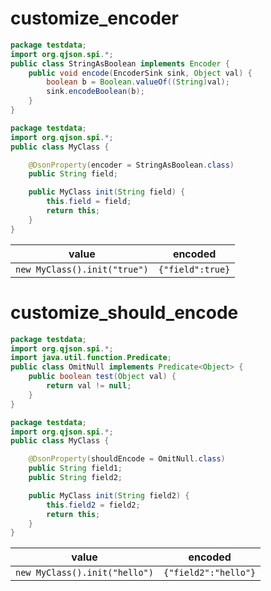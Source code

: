 # customize_encoder

```java
package testdata;
import org.qjson.spi.*;
public class StringAsBoolean implements Encoder {
    public void encode(EncoderSink sink, Object val) {
        boolean b = Boolean.valueOf((String)val);
        sink.encodeBoolean(b);
    }
}
```

```java
package testdata;
import org.qjson.spi.*;
public class MyClass {

    @DsonProperty(encoder = StringAsBoolean.class)
    public String field;

    public MyClass init(String field) {
        this.field = field;
        return this;
    }
}
```

| value | encoded |
| ---   | ---     |
| `new MyClass().init("true")` | `{"field":true}` |

# customize_should_encode

```java
package testdata;
import org.qjson.spi.*;
import java.util.function.Predicate;
public class OmitNull implements Predicate<Object> {
    public boolean test(Object val) {
        return val != null;
    }
}
```

```java
package testdata;
import org.qjson.spi.*;
public class MyClass {

    @DsonProperty(shouldEncode = OmitNull.class)
    public String field1;
    public String field2;

    public MyClass init(String field2) {
        this.field2 = field2;
        return this;
    }
}
```

| value | encoded |
| ---   | ---     |
| `new MyClass().init("hello")` | `{"field2":"hello"}` |